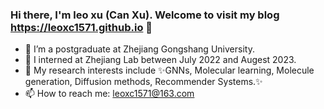 ### Hi there, I'm leo xu (Can Xu). Welcome to visit my blog <https://leoxc1571.github.io> 👋

- 🔭 I’m a postgraduate at Zhejiang Gongshang University.
- 🌱 I interned at Zhejiang Lab between July 2022 and Augest 2023.
- 🤔 My research interests include ✨GNNs, Molecular learning, Molecule generation, Diffusion methods, Recommender Systems.✨
- 📫 How to reach me: leoxc1571@163.com

<!--
**LEOXC1571/LEOXC1571** is a ✨ _special_ ✨ repository because its `README.md` (this file) appears on your GitHub profile.

Here are some ideas to get you started:

- 🔭 I’m currently working on ...
- 🌱 I’m currently learning ...
- 👯 I’m looking to collaborate on ...
- 🤔 I’m looking for help with ...
- 💬 Ask me about ...
- 📫 How to reach me: ...
- 😄 Pronouns: ...
- ⚡ Fun fact: ...
-->
